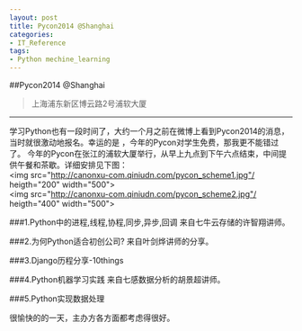 ```yaml
---
layout: post
title: Pycon2014 @Shanghai
categories:
- IT_Reference
tags:
- Python mechine_learning
---
```


##Pycon2014 @Shanghai
>上海浦东新区博云路2号浦软大厦
*******************************

学习Python也有一段时间了，大约一个月之前在微博上看到Pycon2014的消息，当时就很激动地报名。幸运的是
，今年的Pycon对学生免费，那我更不能错过了。
今年的Pycon在张江的浦软大厦举行，从早上九点到下午六点结束，中间提供午餐和茶歇。详细安排见下图：
<br/>
<img src="http://canonxu-com.qiniudn.com/pycon_scheme1.jpg"/ heigth="200" width="500">
<br/>
<img src="http://canonxu-com.qiniudn.com/pycon_scheme2.jpg"/ heigth="400" width="500">
<br/>

###1.Python中的进程,线程,协程,同步,异步,回调
来自七牛云存储的许智翔讲师。

###2.为何Python适合初创公司?
来自叶剑烨讲师的分享。

###3.Django历程分享-10things


###4.Python机器学习实践
来自七感数据分析的胡景超讲师。


###5.Python实现数据处理


很愉快的的一天，主办方各方面都考虑得很好。


